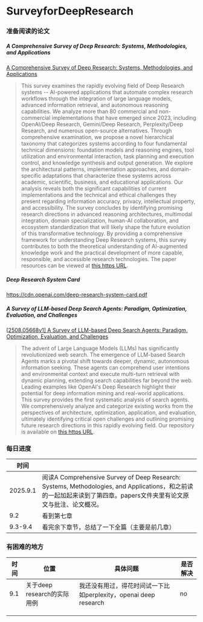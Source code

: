 # SurveyforDeepResearch
### 准备阅读的论文

##### A Comprehensive Survey of Deep Research: Systems, Methodologies, and Applications

[A Comprehensive Survey of Deep Research: Systems, Methodologies, and Applications](https://arxiv.org/pdf/2506.12594v1)

> This survey examines the rapidly evolving field of Deep Research systems -- AI-powered applications that automate complex research workflows through the integration of large language models, advanced information retrieval, and autonomous reasoning capabilities. We analyze more than 80 commercial and non-commercial implementations that have emerged since 2023, including OpenAI/Deep Research, Gemini/Deep Research, Perplexity/Deep Research, and numerous open-source alternatives. Through comprehensive examination, we propose a novel hierarchical taxonomy that categorizes systems according to four fundamental technical dimensions: foundation models and reasoning engines, tool utilization and environmental interaction, task planning and execution control, and knowledge synthesis and output generation. We explore the architectural patterns, implementation approaches, and domain-specific adaptations that characterize these systems across academic, scientific, business, and educational applications. Our analysis reveals both the significant capabilities of current implementations and the technical and ethical challenges they present regarding information accuracy, privacy, intellectual property, and accessibility. The survey concludes by identifying promising research directions in advanced reasoning architectures, multimodal integration, domain specialization, human-AI collaboration, and ecosystem standardization that will likely shape the future evolution of this transformative technology. By providing a comprehensive framework for understanding Deep Research systems, this survey contributes to both the theoretical understanding of AI-augmented knowledge work and the practical development of more capable, responsible, and accessible research technologies. The paper resources can be viewed at [this https URL](https://github.com/scienceaix/deepresearch).

##### Deep Research System Card 

https://cdn.openai.com/deep-research-system-card.pdf

##### A Survey of LLM-based Deep Search Agents: Paradigm, Optimization, Evaluation, and Challenges

[[2508.05668v1\] A Survey of LLM-based Deep Search Agents: Paradigm, Optimization, Evaluation, and Challenges](https://arxiv.org/abs/2508.05668v1)

> The advent of Large Language Models (LLMs) has significantly revolutionized web search. The emergence of LLM-based Search Agents marks a pivotal shift towards deeper, dynamic, autonomous information seeking. These agents can comprehend user intentions and environmental context and execute multi-turn retrieval with dynamic planning, extending search capabilities far beyond the web. Leading examples like OpenAI's Deep Research highlight their potential for deep information mining and real-world applications. This survey provides the first systematic analysis of search agents. We comprehensively analyze and categorize existing works from the perspectives of architecture, optimization, application, and evaluation, ultimately identifying critical open challenges and outlining promising future research directions in this rapidly evolving field. Our repository is available on [this https URL](https://github.com/YunjiaXi/Awesome-Search-Agent-Papers).



### 每日进度

| 时间     |                                                              |
| -------- | ------------------------------------------------------------ |
| 2025.9.1 | 阅读A Comprehensive Survey of Deep Research: Systems, Methodologies, and Applications，和之前读的一起加起来读到了第四章。papers文件夹里有论文原文与批注、论文概况。 |
| 9.2      | 看到第七章                                                   |
| 9.3-9.4  | 看完余下章节，总结了一下全篇（主要是前几章）                 |







### 有困难的地方

| 时间 | 位置                        | 具体问题                                                     | 是否解决 |
| ---- | --------------------------- | ------------------------------------------------------------ | -------- |
| 9.1  | 关于deep research的实际用例 | 我还没有用过，得花时间试一下比如perplexity，openai deep research | no       |
|      |                             |                                                              |          |
|      |                             |                                                              |          |
|      |                             |                                                              |          |













































